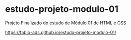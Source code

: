 # estudo-projeto-modulo-01
Projeto Finalizado do estudo de Módulo 01 de HTML e CSS

https://fabio-ads.github.io/estudo-projeto-modulo-01/
